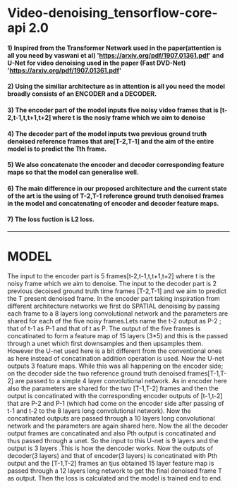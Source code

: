 # Video-denoising_tensorflow-core-api 2.0
#### 1) Inspired from the Transformer Network used in the paper(attention is all you need by vaswani et al) 'https://arxiv.org/pdf/1907.01361.pdf'  and U-Net for video denoising used in the paper (Fast DVD-Net) 'https://arxiv.org/pdf/1907.01361.pdf'
#### 2) Using the similiar architecture as in attention is all you need the model broadly consists of an ENCODER and a DECODER.
#### 3) The encoder part of the model inputs five noisy video frames that is [t-2,t-1,t,t+1,t+2] where t is the nosiy frame which we aim to denoise
#### 4) The decoder part of the model inputs two previous ground truth denoised reference frames that are[T-2,T-1] and the aim of the entire model is to predict the Tth frame. 
#### 5) We also concatenate the encoder and decoder corresponding feature maps so that the model can generalise well.
#### 6) The main difference in our proposed architecture and the current state of the art is the using of T-2,T-1 reference ground truth denoised frames in the model and concatenating of encoder and decoder feature maps.
#### 7) The loss fuction is L2 loss.
_________________________________________________________________________________________________________________________________

# MODEL
The input to the encoder part is 5 frames[t-2,t-1,t,t+1,t+2] where t is the noisy frame which we aim to denoise. The input to the decoder part is 2 previous decoised ground truth time frames [T-2,T-1] and we aim to predict the T present denoised frame. 
In the encoder part taking inspiration from different architecture networks we first do SPATIAL denoising by passing each frame to a 8 layers long convolutional network and the parameters are shared for each of the five noisy frames.Lets name the t-2 output as P-2 ; that of t-1 as P-1 and that of t as P. The output of the five frames is concatinated to form a feature map of 15 layers (3*5) and this is the passed through a unet which first downsamples and then upsamples them. However the U-net used here is a bit different from the conventional ones as here instead of concatination addition operation is used. Now the U-net outputs 3 feature maps. While this was all happening on the encoder side; on the decoder side the two reference ground truth denoised frames[T-1,T-2] are passed to a simple 4 layer convolutional network. As in encoder here also the parameters are shared for the two [T-1,T-2] frames and then the output is concatinated with the corresponding encoder outputs of [t-1,t-2] that are P-2 and P-1 (which had come on the encoder side after  passing of t-1 and t-2 to the 8 layers long convolutional network). Now the concatinated outputs are passed through a 10 layers long convolutional network and the parameters are again shared here. Now the all the decoder output frames are concatinated and also Pth output is concatinated and thus passed through a unet. So the input to this U-net is 9 layers and the output is 3 layers  .This is how the dencoder works. Now the outputs of decoder(3 layers) and that of encoder(3 layers) is concatinated with Pth output and the [T-1,T-2] frames an tjus obtained 15 layer feature map is passed through a 12 layers long network to get the final denoised frame T as output. Then the loss is calculated and the model is trained end to end.
